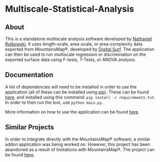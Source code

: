 # Multiscale-Statistical-Analysis
## About
This is a standalone multiscale analysis software developed by [Nathaniel Rutkowski](https://github.com/nrutkowski1).
It uses length-scale, area-scale, or area-complexity data exported from MountainsMap®, developed by [Digital Surf](https://www.digitalsurf.com/).
The application can then be used to run multiscale regression or discrimination on the exported surface data using F-tests, T-Tests, or ANOVA analysis.
## Documentation
A list of dependencies will need to be installed in order to use the application (all of these can be installed using [pip](https://pypi.org/project/pip/)). These can be found [here](https://github.com/MatthewSpofford/Multiscale-Statistical-Analysis/blob/master/requirements.txt), and installed using this command: `pip install -r requirements.txt`. In order to then run the tool, use `python main.py`.

More information on how to use the application can be found [here](https://github.com/MatthewSpofford/Multiscale-Statistical-Analysis/blob/master/Multiscale%20Statistical%20Analysis%20Manual.pdf).
## Similar Projects
In order to integrate directly with the MountainsMap® software, a similar addon application was being worked on. However, this project has been abandoned as a result of limitations with MountainsMap®. The project can be found [here](https://github.com/MatthewSpofford/Mountains-Statistical-Addons).
